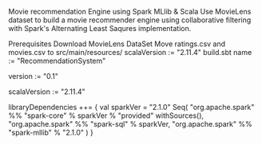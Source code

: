 Movie recommendation Engine using Spark MLlib & Scala
Use MovieLens dataset to build a movie recommender engine using collaborative filtering with Spark's Alternating Least Saqures implementation.


Prerequisites
Download MovieLens DataSet
Move ratings.csv and movies.csv to src/main/resources/
scalaVersion := "2.11.4"
build.sbt
name := "RecommendationSystem"

version := "0.1"

scalaVersion := "2.11.4"

libraryDependencies ++= {
  val sparkVer = "2.1.0"
  Seq(
    "org.apache.spark" %% "spark-core" % sparkVer % "provided" withSources(),
    "org.apache.spark" %% "spark-sql" % sparkVer,
    "org.apache.spark" %% "spark-mllib" % "2.1.0"
  )
}
